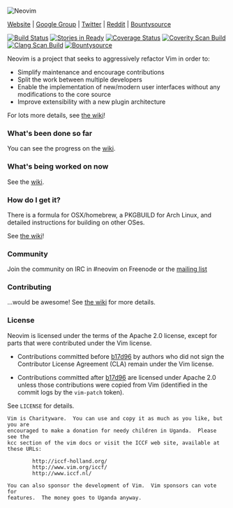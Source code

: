 ![Neovim](https://raw.githubusercontent.com/neovim/neovim.github.io/master/logos/neovim-logo.png)

[Website](http://neovim.org) |
[Google Group](https://groups.google.com/forum/#!forum/neovim) |
[Twitter](http://twitter.com/Neovim) |
[Reddit](http://www.reddit.com/r/neovim) |
[Bountysource](https://www.bountysource.com/teams/neovim)

[![Build Status](https://travis-ci.org/neovim/neovim.svg?branch=master)](https://travis-ci.org/neovim/neovim)
[![Stories in Ready](https://badge.waffle.io/neovim/neovim.png?label=ready)](https://waffle.io/neovim/neovim)
[![Coverage Status](https://img.shields.io/coveralls/neovim/neovim.svg)](https://coveralls.io/r/neovim/neovim)
[![Coverity Scan Build](https://scan.coverity.com/projects/2227/badge.svg)](https://scan.coverity.com/projects/2227)
[![Clang Scan Build](http://neovim.org/doc/build-reports/clang/badge.svg)](http://neovim.org/doc/build-reports/clang)
[![Bountysource](https://www.bountysource.com/badge/tracker?tracker_id=461131)](https://www.bountysource.com/trackers/461131-neovim?utm_source=461131&utm_medium=shield&utm_campaign=TRACKER_BADGE)

Neovim is a project that seeks to aggressively refactor Vim in order to:

- Simplify maintenance and encourage contributions
- Split the work between multiple developers
- Enable the implementation of new/modern user interfaces without any
  modifications to the core source
- Improve extensibility with a new plugin architecture

For lots more details, see
[the wiki](https://github.com/neovim/neovim/wiki/Introduction)!

### What's been done so far

You can see the progress on the [wiki](https://github.com/neovim/neovim/wiki/Progress#completed).


### What's being worked on now

See the [wiki](https://github.com/neovim/neovim/wiki/Progress#in-progress).


### How do I get it?

There is a formula for OSX/homebrew, a PKGBUILD for Arch Linux,
and detailed instructions for building on other OSes.

See [the wiki](https://github.com/neovim/neovim/wiki/Installing)!

### Community

Join the community on IRC in #neovim on Freenode or the [mailing list](https://groups.google.com/forum/#!forum/neovim)

### Contributing

...would be awesome! See [the wiki](https://github.com/neovim/neovim/wiki/Contributing) for more details.

### License

Neovim is licensed under the terms of the Apache 2.0 license, except for
parts that were contributed under the Vim license.

- Contributions committed before [b17d96][license-commit] by authors who did
  not sign the Contributor License Agreement (CLA) remain under the Vim license.

- Contributions committed after [b17d96][license-commit] are licensed under
  Apache 2.0 unless those contributions were copied from Vim (identified in 
  the commit logs by the `vim-patch` token).

See `LICENSE` for details.

    Vim is Charityware.  You can use and copy it as much as you like, but you are
    encouraged to make a donation for needy children in Uganda.  Please see the
    kcc section of the vim docs or visit the ICCF web site, available at these URLs:

            http://iccf-holland.org/
            http://www.vim.org/iccf/
            http://www.iccf.nl/

    You can also sponsor the development of Vim.  Vim sponsors can vote for
    features.  The money goes to Uganda anyway.

[license-commit]: https://github.com/neovim/neovim/commit/b17d9691a24099c9210289f16afb1a498a89d803

<!-- vim: set tw=80: -->
